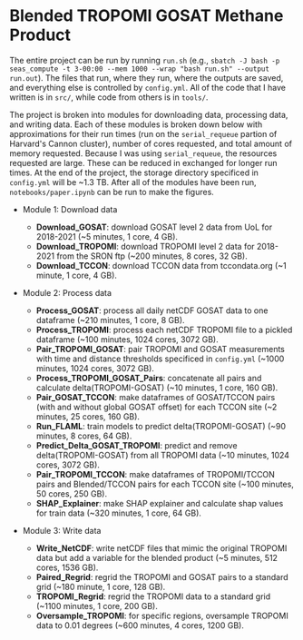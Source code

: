 # Blended TROPOMI GOSAT Methane Product
The entire project can be run by running `run.sh` (e.g., `sbatch -J bash -p seas_compute -t 3-00:00 --mem 1000 --wrap "bash run.sh" --output run.out`). The files that run, where they run, where the outputs are saved, and everything else is controlled by `config.yml`. All of the code that I have written is in `src/`, while code from others is in `tools/`.

The project is broken into modules for downloading data, processing data, and writing data. Each of these modules is broken down below with approximations for their run times (run on the `serial_requeue` partion of Harvard's Cannon cluster), number of cores requested, and total amount of memory requested. Because I was using `serial_requeue`, the resources requested are large. These can be reduced in exchanged for longer run times. At the end of the project, the storage directory specificed in `config.yml` will be ~1.3 TB. After all of the modules have been run, `notebooks/paper.ipynb` can be run to make the figures.

* Module 1: Download data
    * **Download_GOSAT**: download GOSAT level 2 data from UoL for 2018-2021 (~5 minutes, 1 core, 4 GB).
    * **Download_TROPOMI**: download TROPOMI level 2 data for 2018-2021 from the SRON ftp (~200 minutes, 8 cores, 32 GB).
    * **Download_TCCON**: download TCCON data from tccondata.org (~1 minute, 1 core, 4 GB).

* Module 2: Process data
    * **Process_GOSAT**: process all daily netCDF GOSAT data to one dataframe (~210 minutes, 1 core, 8 GB).
    * **Process_TROPOMI**: process each netCDF TROPOMI file to a pickled dataframe (~100 minutes, 1024 cores, 3072 GB).
    * **Pair_TROPOMI_GOSAT**: pair TROPOMI and GOSAT measurements with time and distance thresholds specificed in `config.yml` (~1000 minutes, 1024 cores, 3072 GB).
    * **Process_TROPOMI_GOSAT_Pairs**: concatenate all pairs and calculate delta(TROPOMI-GOSAT) (~10 minutes, 1 core, 160 GB).
    * **Pair_GOSAT_TCCON**: make dataframes of GOSAT/TCCON pairs (with and without global GOSAT offset) for each TCCON site (~2 minutes, 25 cores, 160 GB).
    * **Run_FLAML**: train models to predict delta(TROPOMI-GOSAT) (~90 minutes, 8 cores, 64 GB).
    * **Predict_Delta_GOSAT_TROPOMI**: predict and remove delta(TROPOMI-GOSAT) from all TROPOMI data (~10 minutes, 1024 cores, 3072 GB).
    * **Pair_TROPOMI_TCCON**: make dataframes of TROPOMI/TCCON pairs and Blended/TCCON pairs for each TCCON site (~100 minutes, 50 cores, 250 GB).
    * **SHAP_Explainer**: make SHAP explainer and calculate shap values for train data (~320 minutes, 1 core, 64 GB).

* Module 3: Write data
    * **Write_NetCDF**: write netCDF files that mimic the original TROPOMI data but add a variable for the blended product (~5 minutes, 512 cores, 1536 GB).
    * **Paired_Regrid**: regrid the TROPOMI and GOSAT pairs to a standard grid (~180 minute, 1 core, 128 GB).
    * **TROPOMI_Regrid**: regrid the TROPOMI data to a standard grid (~1100 minutes, 1 core, 200 GB).
    * **Oversample_TROPOMI**: for specific regions, oversample TROPOMI data to 0.01 degrees (~600 minutes, 4 cores, 1200 GB). 
